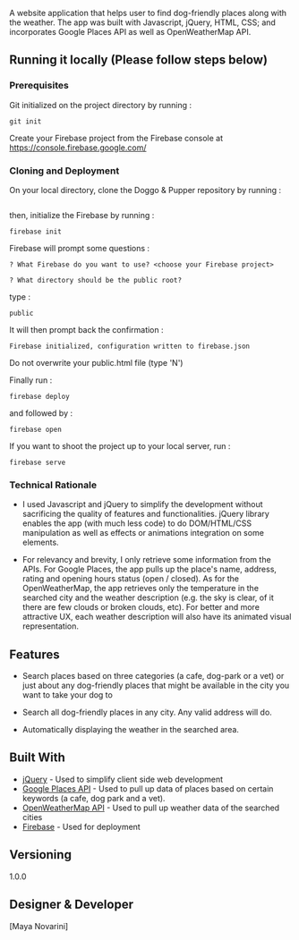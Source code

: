 

A website application that helps user to find dog-friendly places along with the weather. The app was built with Javascript, jQuery, HTML, CSS; and incorporates Google Places API as well as OpenWeatherMap API. 

## Running it locally (Please follow steps below)

### Prerequisites

Git initialized on the project directory by running :

```
git init
```

Create your Firebase project from the Firebase console at https://console.firebase.google.com/


### Cloning and Deployment

On your local directory, clone the Doggo & Pupper repository by running :

```

```

then, initialize the Firebase by running :

```
firebase init
```

Firebase will prompt some questions :
```
? What Firebase do you want to use? <choose your Firebase project>
```

```
? What directory should be the public root?
```

type :
```
public
```

It will then prompt back the confirmation :
```
Firebase initialized, configuration written to firebase.json  
```

Do not overwrite your public.html file (type 'N')

Finally run :

```
firebase deploy
```

and followed by :

```
firebase open
```

If you want to shoot the project up to your local server, run :

```
firebase serve

```

### Technical Rationale

- I used Javascript and jQuery to simplify the development without sacrificing the quality of features and functionalities. jQuery library enables the app (with much less code) to do DOM/HTML/CSS manipulation as well as effects or animations integration on some elements. 

- For relevancy and brevity, I only retrieve some information from the APIs. For Google Places, the app pulls up the place's name, address, rating and opening hours status (open / closed). As for the OpenWeatherMap, the app retrieves only the temperature in the searched city and the weather description (e.g. the sky is clear, of it there are few clouds or broken clouds, etc). For better and more attractive UX, each weather description will also have its animated visual representation. 



## Features

- Search places based on three categories (a cafe, dog-park or a vet) or just about any dog-friendly places that might be available in the city you want to take your dog to

- Search all dog-friendly places in any city. Any valid address will do. 

- Automatically displaying the weather in the searched area. 

## Built With

* [jQuery](https://jquery.com/) - Used to simplify client side web development
* [Google Places API](https://developers.google.com/maps/documentation/javascript/places) - Used to pull up data of places based on certain keywords (a cafe, dog park and a vet).
* [OpenWeatherMap API](https://openweathermap.org/current) - Used to pull up weather data of the searched cities
* [Firebase](https://firebase.google.com/) - Used for deployment

## Versioning

1.0.0

## Designer & Developer

[Maya Novarini]

